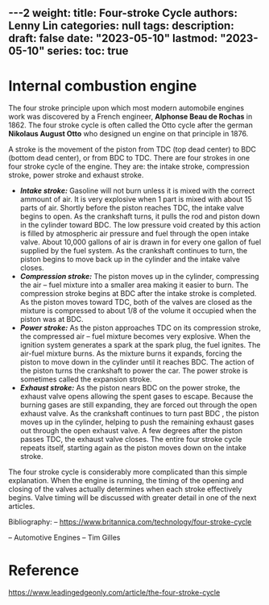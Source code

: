 ---2
weight:
title: Four-stroke Cycle
authors: Lenny Lin
categories: null
tags: 
description: 
draft: false
date: "2023-05-10"
lastmod: "2023-05-10"
series:
toc: true
---


<!--more-->


# Internal combustion engine

The four stroke principle upon which most modern automobile engines work was discovered by a French engineer, **Alphonse Beau de Rochas** in 1862. The four stroke cycle is often called the Otto cycle after the german **Nikolaus August Otto** who designed un engine on that principle in 1876.

A stroke is the movement of the piston from TDC (top dead center) to BDC (bottom dead center), or from BDC to TDC. There are four strokes in one four stroke cycle of the engine. They are: the intake stroke, compression stroke, power stroke and exhaust stroke.

- ***Intake stroke:*** Gasoline will not burn unless it is mixed with the correct ammount of air. It is very explosive when 1 part is mixed with about 15 parts of air. Shortly before the piston reaches TDC, the intake valve begins to open. As the crankshaft turns, it pulls the rod and piston down in the cylinder toward BDC. The low pressure void created by this action is filled by atmospheric air pressure and fuel through the open intake valve. About 10,000 gallons of air is drawn in for every one gallon of fuel supplied by the fuel system. As the crankshaft continues to turn, the piston begins to move back up in the cylinder and the intake valve closes.
- ***Compression stroke:*** The piston moves up in the cylinder, compressing the air – fuel mixture into a smaller area making it easier to burn. The compression stroke begins at BDC after the intake stroke is completed. As the piston moves toward TDC, both of the valves are closed as the mixture is compressed to about 1/8 of the volume it occupied when the piston was at BDC.
- ***Power stroke:*** As the piston approaches TDC on its compression stroke, the compressed air – fuel mixture becomes very explosive. When the ignition system generates a spark at the spark plug, the fuel ignites. The air-fuel mixture burns. As the mixture burns it expands, forcing the piston to move down in the cylinder until it reaches BDC. The action of the piston turns the crankshaft to power the car. The power stroke is sometimes called the expansion stroke.
- ***Exhaust stroke:*** As the piston nears BDC on the power stroke, the exhaust valve opens allowing the spent gases to escape. Because the burning gases are still expanding, they are forced out through the open exhaust valve. As the crankshaft continues to turn past BDC , the piston moves up in the cylinder, helping to push the remaining exhaust gases out through the open exhaust valve. A few degrees after the piston passes TDC, the exhaust valve closes. The entire four stroke cycle repeats itself, starting again as the piston moves down on the intake stroke.

The four stroke cycle is considerably more complicated than this simple explanation. When the engine is running, the timing of the opening and closing of the valves actually determines when each stroke effectively begins. Valve timing will be discussed with greater detail in one of the next articles.

Bibliography: – https://www.britannica.com/technology/four-stroke-cycle

– Automotive Engines – Tim Gilles

# Reference

https://www.leadingedgeonly.com/article/the-four-stroke-cycle

